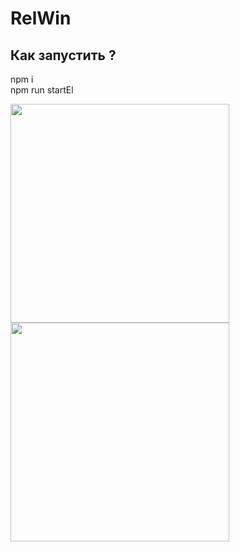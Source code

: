 # RelWin
## Как запустить ?
npm i\
npm run startEl

<span><img src="https://user-images.githubusercontent.com/60759188/157302084-8003ea3f-8da2-486d-ad54-2b3b3b998bb8.jpeg" width="350"></span>
<span><img src="https://user-images.githubusercontent.com/60759188/157302109-6d191ee9-4980-42e9-9a43-0ff8489d7ff9.jpeg" width="350"></span>


